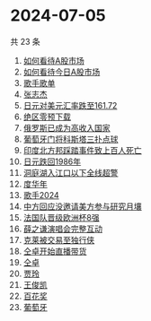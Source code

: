 # 2024-07-05

共 23 条

<!-- BEGIN ZHIHUSEARCH -->
<!-- 最后更新时间 Fri Jul 05 2024 16:14:38 GMT+0800 (China Standard Time) -->
1. [如何看待A股市场](https://www.zhihu.com/search?q=如何看待A股市场)
1. [如何看待今日A股市场](https://www.zhihu.com/search?q=如何看待今日A股市场)
1. [歌手歌单](https://www.zhihu.com/search?q=歌手歌单)
1. [张志杰](https://www.zhihu.com/search?q=张志杰)
1. [日元对美元汇率跌至161.72](https://www.zhihu.com/search?q=日元对美元汇率跌至161.72)
1. [绝区零预下载](https://www.zhihu.com/search?q=绝区零预下载)
1. [俄罗斯已成为高收入国家](https://www.zhihu.com/search?q=俄罗斯已成为高收入国家)
1. [葡萄牙门将科斯塔三扑点球](https://www.zhihu.com/search?q=葡萄牙门将科斯塔三扑点球)
1. [印度北方邦踩踏事件致上百人死亡](https://www.zhihu.com/search?q=印度北方邦踩踏事件致上百人死亡)
1. [日元跌回1986年](https://www.zhihu.com/search?q=日元跌回1986年)
1. [洞庭湖入江口以下全线超警](https://www.zhihu.com/search?q=洞庭湖入江口以下全线超警)
1. [度华年](https://www.zhihu.com/search?q=度华年)
1. [歌手2024](https://www.zhihu.com/search?q=歌手2024)
1. [中方回应没邀请美方参与研究月壤](https://www.zhihu.com/search?q=中方回应没邀请美方参与研究月壤)
1. [法国队晋级欧洲杯8强](https://www.zhihu.com/search?q=法国队晋级欧洲杯8强)
1. [薛之谦演唱会完整互动](https://www.zhihu.com/search?q=薛之谦演唱会完整互动)
1. [克莱被交易至独行侠](https://www.zhihu.com/search?q=克莱被交易至独行侠)
1. [仝卓开始直播带货](https://www.zhihu.com/search?q=仝卓开始直播带货)
1. [仝卓](https://www.zhihu.com/search?q=仝卓)
1. [贾玲](https://www.zhihu.com/search?q=贾玲)
1. [王俊凯](https://www.zhihu.com/search?q=王俊凯)
1. [百花奖](https://www.zhihu.com/search?q=百花奖)
1. [葡萄牙](https://www.zhihu.com/search?q=葡萄牙)
<!-- END ZHIHUSEARCH -->

